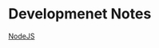 # Developmenet Notes

[NodeJS](Developmenet%20Notes%20a6e09ba35cdd4ad0bfc107f63f1d6a8e/NodeJS%20688c092426e54c1fafe829e3d08c5f8c.md)